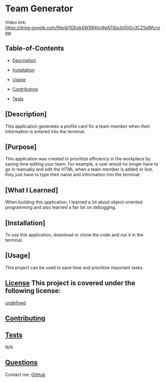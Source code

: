 # Team Generator
Video link: https://drive.google.com/file/d/1GEpkSWSR4jin9gATlSqJUOjGv3CZSeWh/view
  ## Table-of-Contents
  * [Description](#description)

  * [Installation](#installation)

  * [Usage](#usage)

  * [Contributing](#contributing)

  * [Tests](#tests)
  
  ## [Description]

  This application generates a profile card for a team member when their information is entered into the terminal.

  ## [Purpose]

  This application was created to prioritize efficiency in the workplace by saving time editing your team. For example, a user would no longer have to go in manually and edit the HTML when  a team member is added or lost, they just have to type their name and information into the terminal.

  ## [What I Learned]

  When building this application, I learned a lot about object-oriented programming and also learned a fair bit on debugging.


  ## [Installation]

  To use this application, download or clone the code and run it in the terminal.


  ## [Usage]

  This project can be used to save time and prioritize important tasks.
  
  
  ## [License](#table-of-contents) This project is covered under the following license: 
[undefined](https://choosealicense.com/licenses/undefined)
      

  ## [Contributing](#table-of-contents)
  
  
  ## [Tests](#table-of-contents)

  N/A


  ## [Questions](#table-of-contents)

  Contact me:
  [GitHub](https://github.com/toastermaster27)

